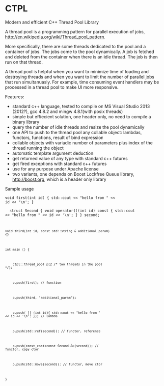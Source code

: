 CTPL
====

Modern and efficient C++ Thread Pool Library

A thread pool is a programming pattern for parallel execution of
jobs, http://en.wikipedia.org/wiki/Thread_pool_pattern.

More specifically, there are some threads dedicated to the pool and a container of jobs.
The jobs come to the pool dynamically. A job is fetched and deleted from the container
when there is an idle thread. The job is then run on that thread.

A thread pool is helpful when you want to minimize time of loading and destroying
threads and when you want to limit the number of parallel jobs that run simultanuasly.
For example, time consuming event handlers may be processed in a thread pool to make UI
more responsive.

Features:

- standard c++ language, tested to compile on MS Visual Studio 2013 (2012?), gcc 4.8.2
  and mingw 4.8.1(with posix threads)
- simple but effiecient solution, one header only, no need to compile a binary library
- query the number of idle threads and resize the pool dynamically
- one API to push to the thread pool any collable object: lambdas, functors, functions,
  result of bind expression
- collable objects with variadic number of parameters plus index of the thread running
  the object
- automatic template argument deduction
- get returned value of any type with standard c++ futures
- get fired exceptions with standard c++ futures
- use for any purpose under Apache license
- two variants, one depends on Boost Lockfree Queue library, http://boost.org, which is
  a header only library

Sample usage

<code>void first(int id) {
std::cout << "hello from " << id << '\n';
}</code>

<code>&#32;&#32;struct Second {
void operator()(int id) const {
std::cout << "hello from " << id << '\n';
}
} second;

<code>void third(int id, const std::string & additional_param) {}</code>

<code>int main () {</code>

<code>&#32;&#32;&#32;&#32;ctpl::thread_pool p(2 /* two threads in the pool */);</code>

<code>&#32;&#32;&#32;&#32;p.push(first); // function</code>

<code>&#32;&#32;&#32;&#32;p.push(third, "additional_param");</code>

<code>&#32;&#32;&#32;&#32;p.push( &#91;&#93; (int id){
std::cout << "hello from " << id << '\n';
}); // lambda</code>

<code>&#32;&#32;&#32;&#32;p.push(std::ref(second)); // functor, reference</code>

<code>&#32;&#32;&#32;&#32;p.push(const_cast&#60;const Second &&#62;(second)); //
functor, copy ctor</code>

<code>&#32;&#32;&#32;&#32;p.push(std::move(second)); // functor, move ctor</code>

<code>}</code>
